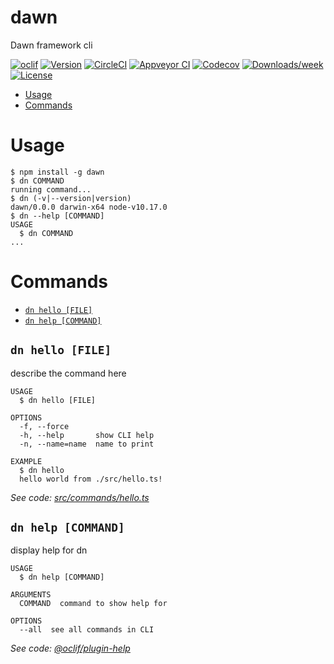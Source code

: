 dawn
====

Dawn framework cli

[![oclif](https://img.shields.io/badge/cli-oclif-brightgreen.svg)](https://oclif.io)
[![Version](https://img.shields.io/npm/v/dawn.svg)](https://npmjs.org/package/dawn)
[![CircleCI](https://circleci.com/gh/alibaba/dawn/tree/master.svg?style=shield)](https://circleci.com/gh/alibaba/dawn/tree/master)
[![Appveyor CI](https://ci.appveyor.com/api/projects/status/github/alibaba/dawn?branch=master&svg=true)](https://ci.appveyor.com/project/alibaba/dawn/branch/master)
[![Codecov](https://codecov.io/gh/alibaba/dawn/branch/master/graph/badge.svg)](https://codecov.io/gh/alibaba/dawn)
[![Downloads/week](https://img.shields.io/npm/dw/dawn.svg)](https://npmjs.org/package/dawn)
[![License](https://img.shields.io/npm/l/dawn.svg)](https://github.com/alibaba/dawn/blob/master/package.json)

<!-- toc -->
* [Usage](#usage)
* [Commands](#commands)
<!-- tocstop -->
# Usage
<!-- usage -->
```sh-session
$ npm install -g dawn
$ dn COMMAND
running command...
$ dn (-v|--version|version)
dawn/0.0.0 darwin-x64 node-v10.17.0
$ dn --help [COMMAND]
USAGE
  $ dn COMMAND
...
```
<!-- usagestop -->
# Commands
<!-- commands -->
* [`dn hello [FILE]`](#dn-hello-file)
* [`dn help [COMMAND]`](#dn-help-command)

## `dn hello [FILE]`

describe the command here

```
USAGE
  $ dn hello [FILE]

OPTIONS
  -f, --force
  -h, --help       show CLI help
  -n, --name=name  name to print

EXAMPLE
  $ dn hello
  hello world from ./src/hello.ts!
```

_See code: [src/commands/hello.ts](https://github.com/alibaba/dawn/blob/v0.0.0/src/commands/hello.ts)_

## `dn help [COMMAND]`

display help for dn

```
USAGE
  $ dn help [COMMAND]

ARGUMENTS
  COMMAND  command to show help for

OPTIONS
  --all  see all commands in CLI
```

_See code: [@oclif/plugin-help](https://github.com/oclif/plugin-help/blob/v2.2.3/src/commands/help.ts)_
<!-- commandsstop -->
